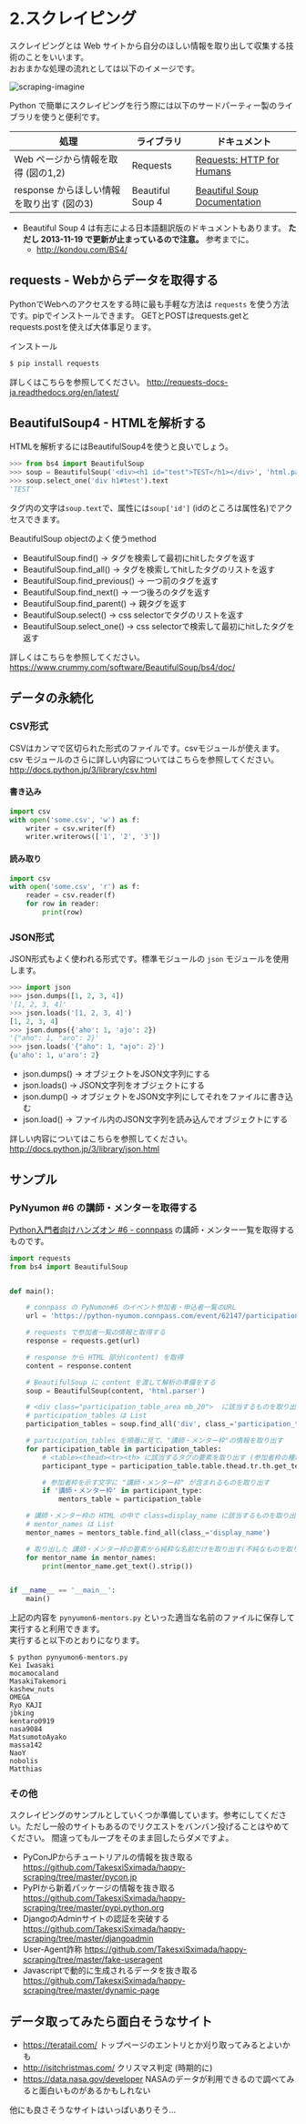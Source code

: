 # 2.スクレイピング

スクレイピングとは Web サイトから自分のほしい情報を取り出して収集する技術のことをいいます。  
おおまかな処理の流れとしては以下のイメージです。

![scraping-imagine](images/2/scraping-imagine.jpg)

Python で簡単にスクレイピングを行う際には以下のサードパーティー製のライブラリを使うと便利です。

処理 | ライブラリ | ドキュメント
-|-|-
Web ページから情報を取得 (図の1,2) | Requests | [Requests: HTTP for Humans](http://docs.python-requests.org/en/master/)
response からほしい情報を取り出す (図の3) | Beautiful Soup 4 | [Beautiful Soup Documentation](https://www.crummy.com/software/BeautifulSoup/bs4/doc/)

- Beautiful Soup 4 は有志による日本語翻訳版のドキュメントもあります。 **ただし 2013-11-19 で更新が止まっているので注意。** 参考までに。
  - http://kondou.com/BS4/ 

## requests - Webからデータを取得する

PythonでWebへのアクセスをする時に最も手軽な方法は `requests` を使う方法です。pipでインストールできます。
GETとPOSTはrequests.getとrequests.postを使えば大体事足ります。

インストール

```sh
$ pip install requests
```

詳しくはこちらを参照してください。
http://requests-docs-ja.readthedocs.org/en/latest/

## BeautifulSoup4 - HTMLを解析する

HTMLを解析するにはBeautifulSoup4を使うと良いでしょう。

```py
>>> from bs4 import BeautifulSoup
>>> soup = BeautifulSoup('<div><h1 id="test">TEST</h1></div>', 'html.parser')
>>> soup.select_one('div h1#test').text
'TEST'
```

タグ内の文字は`soup.text`で、属性には`soup['id']` (idのところは属性名)でアクセスできます。

BeautifulSoup objectのよく使うmethod

- BeautifulSoup.find() -> タグを検索して最初にhitしたタグを返す
- BeautifulSoup.find_all() -> タグを検索してhitしたタグのリストを返す
- BeautifulSoup.find_previous() -> 一つ前のタグを返す
- BeautifulSoup.find_next() -> 一つ後ろのタグを返す
- BeautifulSoup.find_parent() -> 親タグを返す
- BeautifulSoup.select() -> css selectorでタグのリストを返す
- BeautifulSoup.select_one() -> css selectorで検索して最初にhitしたタグを返す


詳しくはこちらを参照してください。
https://www.crummy.com/software/BeautifulSoup/bs4/doc/

## データの永続化

### CSV形式

CSVはカンマで区切られた形式のファイルです。csvモジュールが使えます。
csv モジュールのさらに詳しい内容についてはこちらを参照してください。
http://docs.python.jp/3/library/csv.html

#### 書き込み

```py
import csv
with open('some.csv', 'w') as f:
    writer = csv.writer(f)
    writer.writerows(['1', '2', '3'])
```

#### 読み取り

```py
import csv
with open('some.csv', 'r') as f:
    reader = csv.reader(f)
    for row in reader:
        print(row)
```

### JSON形式

JSON形式もよく使われる形式です。標準モジュールの `json` モジュールを使用します。

```py
>>> import json
>>> json.dumps([1, 2, 3, 4])
'[1, 2, 3, 4]'
>>> json.loads('[1, 2, 3, 4]')
[1, 2, 3, 4]
>>> json.dumps({'aho': 1, 'ajo': 2})
'{"aho": 1, "aro": 2}'
>>> json.loads('{"aho": 1, "ajo": 2}')
{u'aho': 1, u'aro': 2}
```

- json.dumps() -> オブジェクトをJSON文字列にする
- json.loads() -> JSON文字列をオブジェクトにする
- json.dump() -> オブジェクトをJSON文字列にしてそれをファイルに書き込む
- json.load() -> ファイル内のJSON文字列を読み込んでオブジェクトにする

詳しい内容についてはこちらを参照してください。
http://docs.python.jp/3/library/json.html

## サンプル

### PyNyumon #6 の講師・メンターを取得する

[Python入門者向けハンズオン #6 - connpass](https://python-nyumon.connpass.com/event/62147/) の講師・メンター一覧を取得するものです。

```python
import requests
from bs4 import BeautifulSoup


def main():

    # connpass の PyNumon#6 のイベント参加者・申込者一覧のURL
    url = 'https://python-nyumon.connpass.com/event/62147/participation'

    # requests で参加者一覧の情報と取得する
    response = requests.get(url)

    # response から HTML 部分(content) を取得
    content = response.content

    # BeautifulSoup に content を渡して解析の準備をする
    soup = BeautifulSoup(content, 'html.parser')

    # <div class="participation_table_area mb_20">  に該当するものを取り出す
    # participation_tables は List
    participation_tables = soup.find_all('div', class_='participation_table_area mb_20')

    # participation_tables を順番に見て、"講師・メンター枠"の情報を取り出す
    for participation_table in participation_tables:
        # <table><thead><tr><th> に該当するタグの要素を取り出す (参加者枠の種類が記載されているので)
        participant_type = participation_table.table.thead.tr.th.get_text()

        # 参加者枠を示す文字に "講師・メンター枠" が含まれるものを取り出す
        if '講師・メンター枠' in participant_type:
            mentors_table = participation_table

    # 講師・メンター枠の HTML の中で class=display_name に該当するものを取り出す
    # mentor_names は List
    mentor_names = mentors_table.find_all(class_='display_name')

    # 取り出した 講師・メンター枠の要素から純粋な名前だけを取り出す(不純なものを取り除く)
    for mentor_name in mentor_names:
        print(mentor_name.get_text().strip())


if __name__ == '__main__':
    main()
```

上記の内容を `pynyumon6-mentors.py` といった適当な名前のファイルに保存して実行すると利用できます。  
実行すると以下のとおりになります。

```console
$ python pynyumon6-mentors.py
Kei Iwasaki
mocamocaland
MasakiTakemori
kashew_nuts
OMEGA
Ryo KAJI
jbking
kentaro0919
nasa9084
MatsumotoAyako
massa142
NaoY
nobolis
Matthias
```

### その他

スクレイピングのサンプルとしていくつか準備しています。参考にしてください。ただし一般のサイトもあるのでリクエストをバンバン投げることはやめてください。
間違ってもループをそのまま回したらダメですよ。

- PyConJPからチュートリアルの情報を抜き取る https://github.com/TakesxiSximada/happy-scraping/tree/master/pycon.jp
- PyPIから新着パッケージの情報を抜き取る  https://github.com/TakesxiSximada/happy-scraping/tree/master/pypi.python.org
- DjangoのAdminサイトの認証を突破する https://github.com/TakesxiSximada/happy-scraping/tree/master/djangoadmin
- User-Agent詐称 https://github.com/TakesxiSximada/happy-scraping/tree/master/fake-useragent
- Javascriptで動的に生成されるデータを抜き取る https://github.com/TakesxiSximada/happy-scraping/tree/master/dynamic-page

## データ取ってみたら面白そうなサイト

- https://teratail.com/ トップページのエントリとか刈り取ってみるとよいかも
- http://isitchristmas.com/ クリスマス判定 (時期的に)
- https://data.nasa.gov/developer NASAのデータが利用できるので調べてみると面白いものがあるかもしれない

他にも良さそうなサイトはいっぱいありそう...
